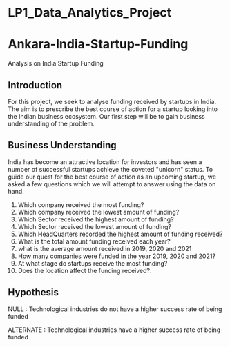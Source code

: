 # LP1_Data_Analytics_Project
# Ankara-India-Startup-Funding
Analysis on India Startup Funding

## Introduction
For this project, we seek to analyse funding received by startups in India. The aim is to prescribe the best course of action for a startup looking into the Indian business ecosystem. Our first step will be to gain business understanding of the problem.

## Business Understanding
India has become an attractive location for investors and has seen a number of successful startups achieve the coveted "unicorn" status. To guide our quest for the best course of action as an upcoming startup, we asked a few questions which we will attempt to answer using the data on hand.

1. Which company received the most funding?
2. Which company received the lowest amount of funding?
3. Which Sector received the highest amount of funding?
4. Which Sector received the lowest amount of funding?
5. Which HeadQuarters recorded the highest amount of funding received?
6. What is the total amount funding received each year?
7. what is the average amount received in 2019, 2020 and 2021
8. How many companies were funded in the year 2019, 2020 and 2021?
9. At what stage do startups receive the most funding?
10. Does the location affect the funding received?.



## Hypothesis

NULL : Technological industries do not have a higher success rate of being funded

ALTERNATE : Technological industries have a higher success rate of being funded
